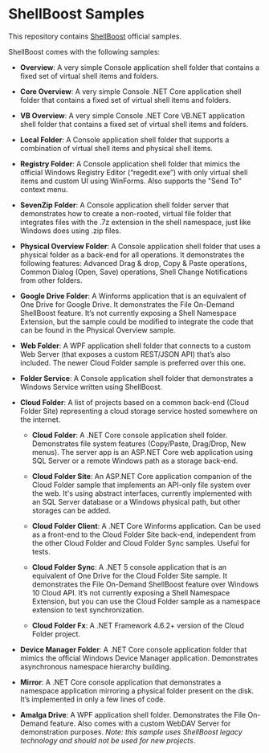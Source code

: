 # ShellBoost Samples
This repository contains [ShellBoost](https://www.shellboost.com) official samples.

ShellBoost comes with the following samples:
*	**Overview**: A very simple Console application shell folder that contains a fixed set of virtual shell items and folders.

*	**Core Overview**: A very simple Console .NET Core application shell folder that contains a fixed set of virtual shell items and folders.

*	**VB Overview**: A very simple Console .NET Core VB.NET application shell folder that contains a fixed set of virtual shell items and folders.

*	**Local Folder**: A Console application shell folder that supports a combination of virtual shell items and physical shell items.

*	**Registry Folder**: A Console application shell folder that mimics the official Windows Registry Editor (“regedit.exe”) with only virtual shell items and custom UI using WinForms. Also supports the "Send To" context menu.

*	**SevenZip Folder**: A Console application shell folder server that demonstrates how to create a non-rooted, virtual file folder that integrates files with the .7z extension in the shell namespace, just like Windows does using .zip files.

*	**Physical Overview Folder**: A Console application shell folder that uses a physical folder as a back-end for all operations. It demonstrates the following features: Advanced Drag & drop, Copy & Paste operations, Common Dialog (Open, Save) operations, Shell Change Notifications from other folders.

*	**Google Drive Folder**: A Winforms application that is an equivalent of One Drive for Google Drive. It demonstrates the File On-Demand ShellBoost feature. It’s not currently exposing a Shell Namespace Extension, but the sample could be modified to integrate the code that can be found in the Physical Overview sample.

*	**Web Folder**: A WPF application shell folder that connects to a custom Web Server (that exposes a custom REST/JSON API) that’s also included. The newer Cloud Folder sample is preferred over this one.

*	**Folder Service**: A Console application shell folder that demonstrates a Windows Service written using ShellBoost.

*	**Cloud Folder**: A list of projects based on a common back-end (Cloud Folder Site) representing a cloud storage service hosted somewhere on the internet.

	*	**Cloud Folder**: A .NET Core console application shell folder. Demonstrates file system features (Copy/Paste, Drag/Drop, New menus). The server app is an ASP.NET Core web application using SQL Server or a remote Windows path as a storage back-end.

	*	**Cloud Folder Site**: An ASP.NET Core application companion of the Cloud Folder sample that implements an API-only file system over the web. It's using abstract interfaces, currently implemented with an SQL Server database or a Windows physical path, but other storages can be added.

	*	**Cloud Folder Client**: A .NET Core Winforms application. Can be used as a front-end to the Cloud Folder Site back-end, independent from the other Cloud Folder and Cloud Folder Sync samples. Useful for tests.

	*   **Cloud Folder Sync**: A .NET 5 console application that is an equivalent of One Drive for the Cloud Folder Site sample. It demonstrates the File On-Demand ShellBoost feature over Windows 10 Cloud API. It’s not currently exposing a Shell Namespace Extension, but you can use the Cloud Folder sample as a namespace extension to test synchronization.

	*	**Cloud Folder Fx**: A .NET Framework 4.6.2+ version of the Cloud Folder project.
	
*	**Device Manager Folder**: A .NET Core console application folder that mimics the official Windows Device Manager application. Demonstrates asynchronous namespace hierarchy building.

*	**Mirror**: A .NET Core console application that demonstrates a namespace application mirroring a physical folder present on the disk. It’s implemented in only a few lines of code.

*	**Amalga Drive**: A WPF application shell folder. Demonstrates the File On-Demand feature. Also comes with a custom WebDAV Server for demonstration purposes. *Note: this sample uses ShellBoost legacy technology and should not be used for new projects*.
